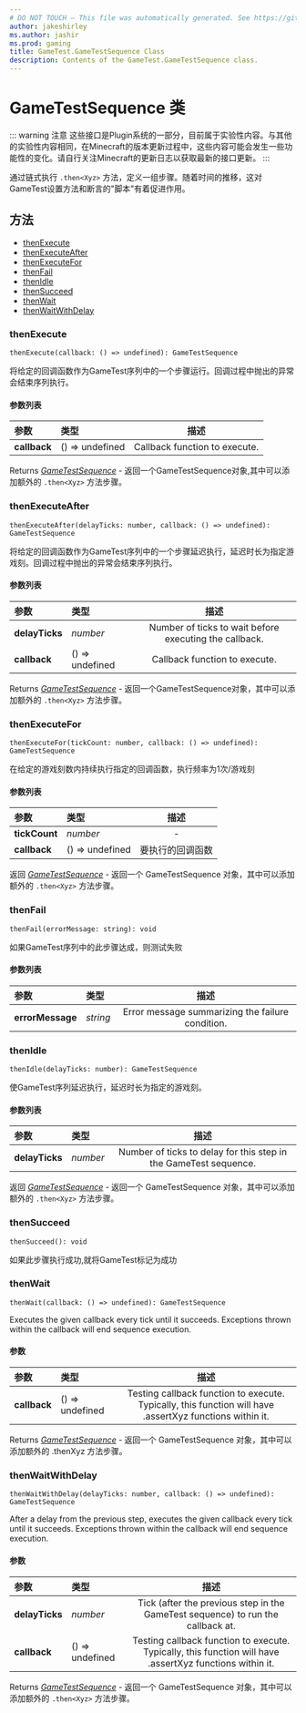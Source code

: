 ```yaml
---
# DO NOT TOUCH — This file was automatically generated. See https://github.com/Mojang/MinecraftScriptingApiDocsGenerator to modify descriptions, examples, etc.
author: jakeshirley
ms.author: jashir
ms.prod: gaming
title: GameTest.GameTestSequence Class
description: Contents of the GameTest.GameTestSequence class.
---
```

# GameTestSequence 类
::: warning 注意
这些接口是Plugin系统的一部分，目前属于实验性内容。与其他的实验性内容相同，在Minecraft的版本更新过程中，这些内容可能会发生一些功能性的变化。请自行关注Minecraft的更新日志以获取最新的接口更新。
:::

通过链式执行 `.then<Xyz>` 方法，定义一组步骤。随着时间的推移，这对GameTest设置方法和断言的"脚本"有着促进作用。


## 方法
- [thenExecute](#thenexecute)
- [thenExecuteAfter](#thenexecuteafter)
- [thenExecuteFor](#thenexecutefor)
- [thenFail](#thenfail)
- [thenIdle](#thenidle)
- [thenSucceed](#thensucceed)
- [thenWait](#thenwait)
- [thenWaitWithDelay](#thenwaitwithdelay)
  
### **thenExecute**
`
thenExecute(callback: () => undefined): GameTestSequence
`

将给定的回调函数作为GameTest序列中的一个步骤运行。回调过程中抛出的异常会结束序列执行。
#### 参数列表
| 参数 | 类型 | 描述 |
| :--- | :--- | :---: |
| **callback** | () => undefined | Callback function to execute. |

Returns [*GameTestSequence*](GameTestSequence.md) - 返回一个GameTestSequence对象,其中可以添加额外的 `.then<Xyz>` 方法步骤。


### **thenExecuteAfter**
`
thenExecuteAfter(delayTicks: number, callback: () => undefined): GameTestSequence
`

将给定的回调函数作为GameTest序列中的一个步骤延迟执行，延迟时长为指定游戏刻。回调过程中抛出的异常会结束序列执行。
#### 参数列表
| 参数 | 类型 | 描述 |
| :--- | :--- | :---: |
| **delayTicks** | *number* | Number of ticks to wait before executing the callback. |
| **callback** | () => undefined | Callback function to execute. |

Returns [*GameTestSequence*](GameTestSequence.md) - 返回一个GameTestSequence对象，其中可以添加额外的 `.then<Xyz>` 方法步骤。


### **thenExecuteFor**
`
thenExecuteFor(tickCount: number, callback: () => undefined): GameTestSequence
`

在给定的游戏刻数内持续执行指定的回调函数，执行频率为1次/游戏刻
#### 参数列表
| 参数 | 类型 | 描述 |
| :--- | :--- | :---: |
| **tickCount** | *number* | - |
| **callback** | () => undefined | 要执行的回调函数 |

返回 [*GameTestSequence*](GameTestSequence.md) - 返回一个 GameTestSequence 对象，其中可以添加额外的 `.then<Xyz>` 方法步骤。



### **thenFail**
`
thenFail(errorMessage: string): void
`

如果GameTest序列中的此步骤达成，则测试失败
#### 参数列表
| 参数 | 类型 | 描述 |
| :--- | :--- | :---: |
| **errorMessage** | *string* | Error message summarizing the failure condition. |



### **thenIdle**
`
thenIdle(delayTicks: number): GameTestSequence
`

使GameTest序列延迟执行，延迟时长为指定的游戏刻。
#### 参数列表
| 参数 | 类型 | 描述 |
| :--- | :--- | :---: |
| **delayTicks** | *number* | Number of ticks to delay for this step in the GameTest sequence. |

返回 [*GameTestSequence*](GameTestSequence.md) - 返回一个 GameTestSequence 对象，其中可以添加额外的 `.then<Xyz>` 方法步骤。


### **thenSucceed**
`
thenSucceed(): void
`

如果此步骤执行成功,就将GameTest标记为成功



### **thenWait**
`
thenWait(callback: () => undefined): GameTestSequence
`

Executes the given callback every tick until it succeeds. Exceptions thrown within the callback will end sequence execution.
#### 参数
| 参数 | 类型 | 描述 |
| :--- | :--- | :---: |
| **callback** | () => undefined | Testing callback function to execute. Typically, this function will have .assertXyz functions within it. |

Returns [*GameTestSequence*](GameTestSequence.md) - 返回一个 GameTestSequence 对象，其中可以添加额外的 .thenXyz 方法步骤。


### **thenWaitWithDelay**
`
thenWaitWithDelay(delayTicks: number, callback: () => undefined): GameTestSequence
`

After a delay from the previous step, executes the given callback every tick until it succeeds. Exceptions thrown within the callback will end sequence execution.
#### 参数
| 参数 | 类型 | 描述 |
| :--- | :--- | :---: |
| **delayTicks** | *number* | Tick (after the previous step in the GameTest sequence) to run the callback at. |
| **callback** | () => undefined | Testing callback function to execute. Typically, this function will have .assertXyz functions within it. |

Returns [*GameTestSequence*](GameTestSequence.md) - 返回一个 GameTestSequence 对象，其中可以添加额外的 `.then<Xyz>` 方法步骤。